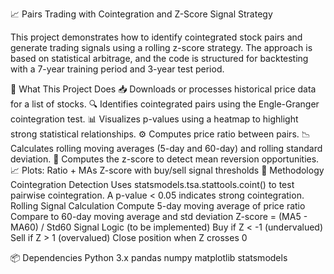 📈 Pairs Trading with Cointegration and Z-Score Signal Strategy

This project demonstrates how to identify cointegrated stock pairs and generate trading signals using a rolling z-score strategy. The approach is based on statistical arbitrage, and the code is structured for backtesting with a 7-year training period and 3-year test period.

🧠 What This Project Does
📥 Downloads or processes historical price data for a list of stocks.
🔍 Identifies cointegrated pairs using the Engle-Granger cointegration test.
📊 Visualizes p-values using a heatmap to highlight strong statistical relationships.
⚙️ Computes price ratio between pairs.
📉 Calculates rolling moving averages (5-day and 60-day) and rolling standard deviation.
📐 Computes the z-score to detect mean reversion opportunities.
📈 Plots:
Ratio + MAs
Z-score with buy/sell signal thresholds
🧪 Methodology
Cointegration Detection
Uses statsmodels.tsa.stattools.coint() to test pairwise cointegration.
A p-value < 0.05 indicates strong cointegration.
Rolling Signal Calculation
Compute 5-day moving average of price ratio
Compare to 60-day moving average and std deviation
Z-score = (MA5 - MA60) / Std60
Signal Logic (to be implemented)
Buy if Z < -1 (undervalued)
Sell if Z > 1 (overvalued)
Close position when Z crosses 0

📦 Dependencies
Python 3.x
pandas
numpy
matplotlib
statsmodels
